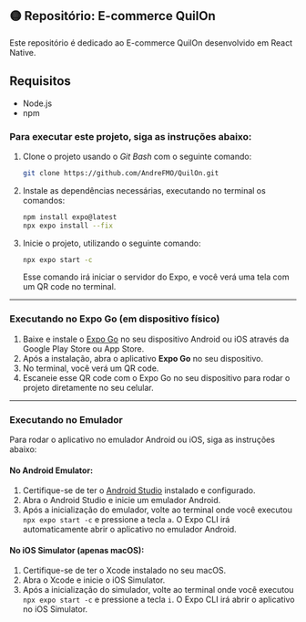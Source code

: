 
## 🟡 Repositório: E-commerce QuilOn

Este repositório é dedicado ao E-commerce QuilOn desenvolvido em React Native. 

## Requisitos

- Node.js
- npm 

### Para executar este projeto, siga as instruções abaixo:

1. Clone o projeto usando o *Git Bash* com o seguinte comando:

    ```bash
    git clone https://github.com/AndreFMO/QuilOn.git
    ```

2. Instale as dependências necessárias, executando no terminal os comandos:

    ```sh
    npm install expo@latest
    npx expo install --fix
    ```

3. Inicie o projeto, utilizando o seguinte comando:

    ```sh
    npx expo start -c
    ```

    Esse comando irá iniciar o servidor do Expo, e você verá uma tela com um QR code no terminal.

---

### Executando no **Expo Go** (em dispositivo físico)

1. Baixe e instale o [Expo Go](https://expo.dev/client) no seu dispositivo Android ou iOS através da Google Play Store ou App Store.
2. Após a instalação, abra o aplicativo **Expo Go** no seu dispositivo.
3. No terminal, você verá um QR code. 
4. Escaneie esse QR code com o Expo Go no seu dispositivo para rodar o projeto diretamente no seu celular.

---

### Executando no **Emulador**

Para rodar o aplicativo no emulador Android ou iOS, siga as instruções abaixo:

#### No **Android Emulator**:

1. Certifique-se de ter o [Android Studio](https://developer.android.com/studio) instalado e configurado.
2. Abra o Android Studio e inicie um emulador Android.
3. Após a inicialização do emulador, volte ao terminal onde você executou `npx expo start -c` e pressione a tecla `a`. O Expo CLI irá automaticamente abrir o aplicativo no emulador Android.

#### No **iOS Simulator** (apenas macOS):

1. Certifique-se de ter o Xcode instalado no seu macOS.
2. Abra o Xcode e inicie o iOS Simulator.
3. Após a inicialização do simulador, volte ao terminal onde você executou `npx expo start -c` e pressione a tecla `i`. O Expo CLI irá abrir o aplicativo no iOS Simulator.
